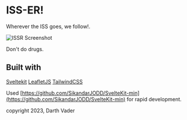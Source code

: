 # ISS-ER!
Wherever the ISS goes, we follow!.

![ISSR Screenshot](https://gcdnb.pbrd.co/images/8wTon1LhuHAj.png)

Don't do drugs.
## Built with
[Sveltekit](https://kit.svelte.dev)
[LeafletJS](https://leafletjs.com/)
[TailwindCSS](tailwindcss.com/)

Used [https://github.com/SikandarJODD/SvelteKit-min](https://github.com/SikandarJODD/SvelteKit-min) for rapid development.

copyright 2023, Darth Vader
